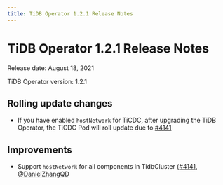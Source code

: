 ```yaml
---
title: TiDB Operator 1.2.1 Release Notes
---
```


# TiDB Operator 1.2.1 Release Notes

Release date: August 18, 2021

TiDB Operator version: 1.2.1

## Rolling update changes

- If you have enabled `hostNetwork` for TiCDC, after upgrading the TiDB Operator, the TiCDC Pod will roll update due to [#4141](https://github.com/pingcap/tidb-operator/pull/4141)

## Improvements

- Support `hostNetwork` for all components in TidbCluster ([#4141](https://github.com/pingcap/tidb-operator/pull/4141), [@DanielZhangQD](https://github.com/DanielZhangQD)
